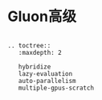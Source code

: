 # Gluon高级


```eval_rst

.. toctree::
   :maxdepth: 2

   hybridize
   lazy-evaluation
   auto-parallelism
   multiple-gpus-scratch
```
